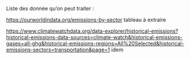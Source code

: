 Liste des donnée qu’on peut traiter :

https://ourworldindata.org/emissions-by-sector tableau à extraire

https://www.climatewatchdata.org/data-explorer/historical-emissions?historical-emissions-data-sources=climate-watch&historical-emissions-gases=all-ghg&historical-emissions-regions=All%20Selected&historical-emissions-sectors=transportation&page=1 idem

```python

```
